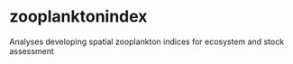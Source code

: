 # zooplanktonindex
Analyses developing spatial zooplankton indices for ecosystem and stock assessment
